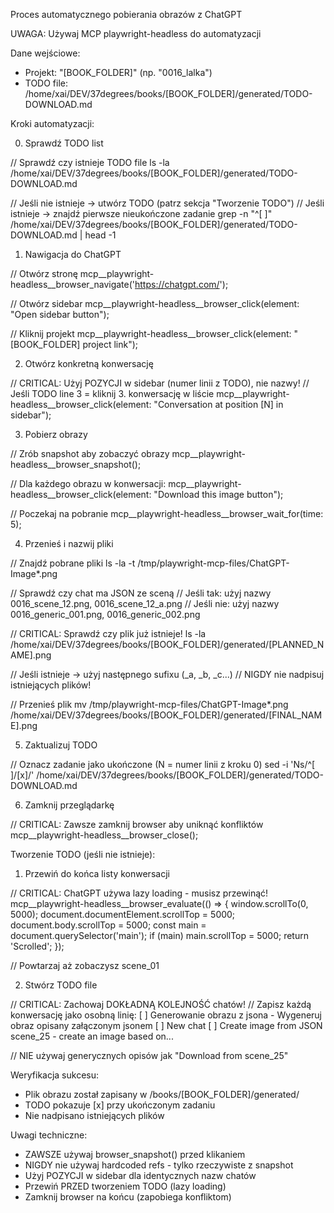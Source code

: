 Proces automatycznego pobierania obrazów z ChatGPT

UWAGA: Używaj MCP playwright-headless do automatyzacji

  Dane wejściowe:

  - Projekt: "[BOOK_FOLDER]" (np. "0016_lalka")
  - TODO file: /home/xai/DEV/37degrees/books/[BOOK_FOLDER]/generated/TODO-DOWNLOAD.md

  Kroki automatyzacji:

  0. Sprawdź TODO list

  // Sprawdź czy istnieje TODO file
  ls -la /home/xai/DEV/37degrees/books/[BOOK_FOLDER]/generated/TODO-DOWNLOAD.md
  
  // Jeśli nie istnieje → utwórz TODO (patrz sekcja "Tworzenie TODO")
  // Jeśli istnieje → znajdź pierwsze nieukończone zadanie
  grep -n "^\[ \]" /home/xai/DEV/37degrees/books/[BOOK_FOLDER]/generated/TODO-DOWNLOAD.md | head -1

  1. Nawigacja do ChatGPT

  // Otwórz stronę
  mcp__playwright-headless__browser_navigate('https://chatgpt.com/');

  // Otwórz sidebar
  mcp__playwright-headless__browser_click(element: "Open sidebar button");
  
  // Kliknij projekt
  mcp__playwright-headless__browser_click(element: "[BOOK_FOLDER] project link");

  2. Otwórz konkretną konwersację

  // CRITICAL: Użyj POZYCJI w sidebar (numer linii z TODO), nie nazwy!
  // Jeśli TODO line 3 = kliknij 3. konwersację w liście
  mcp__playwright-headless__browser_click(element: "Conversation at position [N] in sidebar");

  3. Pobierz obrazy

  // Zrób snapshot aby zobaczyć obrazy
  mcp__playwright-headless__browser_snapshot();

  // Dla każdego obrazu w konwersacji:
  mcp__playwright-headless__browser_click(element: "Download this image button");
  
  // Poczekaj na pobranie
  mcp__playwright-headless__browser_wait_for(time: 5);

  4. Przenieś i nazwij pliki

  // Znajdź pobrane pliki
  ls -la -t /tmp/playwright-mcp-files/ChatGPT-Image*.png

  // Sprawdź czy chat ma JSON ze sceną
  // Jeśli tak: użyj nazwy 0016_scene_12.png, 0016_scene_12_a.png
  // Jeśli nie: użyj nazwy 0016_generic_001.png, 0016_generic_002.png

  // CRITICAL: Sprawdź czy plik już istnieje!
  ls -la /home/xai/DEV/37degrees/books/[BOOK_FOLDER]/generated/[PLANNED_NAME].png
  
  // Jeśli istnieje → użyj następnego sufixu (_a, _b, _c...)
  // NIGDY nie nadpisuj istniejących plików!

  // Przenieś plik
  mv /tmp/playwright-mcp-files/ChatGPT-Image*.png /home/xai/DEV/37degrees/books/[BOOK_FOLDER]/generated/[FINAL_NAME].png

  5. Zaktualizuj TODO

  // Oznacz zadanie jako ukończone (N = numer linii z kroku 0)
  sed -i 'Ns/^\[ \]/[x]/' /home/xai/DEV/37degrees/books/[BOOK_FOLDER]/generated/TODO-DOWNLOAD.md

  6. Zamknij przeglądarkę

  // CRITICAL: Zawsze zamknij browser aby uniknąć konfliktów
  mcp__playwright-headless__browser_close();

  Tworzenie TODO (jeśli nie istnieje):

  1. Przewiń do końca listy konwersacji

  // CRITICAL: ChatGPT używa lazy loading - musisz przewinąć!
  mcp__playwright-headless__browser_evaluate(() => {
    window.scrollTo(0, 5000);
    document.documentElement.scrollTop = 5000;
    document.body.scrollTop = 5000;
    const main = document.querySelector('main');
    if (main) main.scrollTop = 5000;
    return 'Scrolled';
  });

  // Powtarzaj aż zobaczysz scene_01

  2. Stwórz TODO file

  // CRITICAL: Zachowaj DOKŁADNĄ KOLEJNOŚĆ chatów!
  // Zapisz każdą konwersację jako osobną linię:
  [ ] Generowanie obrazu z jsona - Wygeneruj obraz opisany załączonym jsonem
  [ ] New chat
  [ ] Create image from JSON scene_25 - create an image based on...
  
  // NIE używaj generycznych opisów jak "Download from scene_25"

  Weryfikacja sukcesu:

  - Plik obrazu został zapisany w /books/[BOOK_FOLDER]/generated/
  - TODO pokazuje [x] przy ukończonym zadaniu
  - Nie nadpisano istniejących plików

  Uwagi techniczne:

  - ZAWSZE używaj browser_snapshot() przed klikaniem
  - NIGDY nie używaj hardcoded refs - tylko rzeczywiste z snapshot
  - Użyj POZYCJI w sidebar dla identycznych nazw chatów
  - Przewiń PRZED tworzeniem TODO (lazy loading)
  - Zamknij browser na końcu (zapobiega konfliktom)